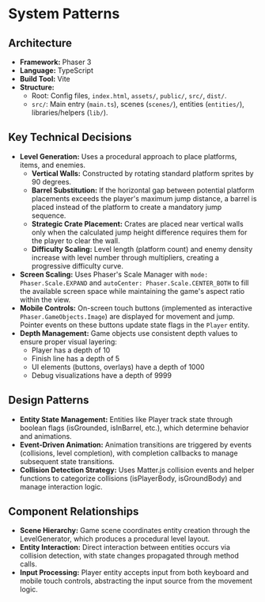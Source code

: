# System Patterns

## Architecture

- **Framework:** Phaser 3
- **Language:** TypeScript
- **Build Tool:** Vite
- **Structure:**
  - Root: Config files, `index.html`, `assets/`, `public/`, `src/`, `dist/`.
  - `src/`: Main entry (`main.ts`), scenes (`scenes/`), entities (`entities/`), libraries/helpers (`lib/`).

## Key Technical Decisions

- **Level Generation:** Uses a procedural approach to place platforms, items, and enemies.
  - **Vertical Walls:** Constructed by rotating standard platform sprites by 90 degrees.
  - **Barrel Substitution:** If the horizontal gap between potential platform placements exceeds the player's maximum jump distance, a barrel is placed instead of the platform to create a mandatory jump sequence.
  - **Strategic Crate Placement:** Crates are placed near vertical walls only when the calculated jump height difference requires them for the player to clear the wall.
  - **Difficulty Scaling:** Level length (platform count) and enemy density increase with level number through multipliers, creating a progressive difficulty curve.
- **Screen Scaling:** Uses Phaser's Scale Manager with `mode: Phaser.Scale.EXPAND` and `autoCenter: Phaser.Scale.CENTER_BOTH` to fill the available screen space while maintaining the game's aspect ratio within the view.
- **Mobile Controls:** On-screen touch buttons (implemented as interactive `Phaser.GameObjects.Image`) are displayed for movement and jump. Pointer events on these buttons update state flags in the `Player` entity.
- **Depth Management:** Game objects use consistent depth values to ensure proper visual layering:
  - Player has a depth of 10
  - Finish line has a depth of 5
  - UI elements (buttons, overlays) have a depth of 1000
  - Debug visualizations have a depth of 9999

## Design Patterns

- **Entity State Management:** Entities like Player track state through boolean flags (isGrounded, isInBarrel, etc.), which determine behavior and animations.
- **Event-Driven Animation:** Animation transitions are triggered by events (collisions, level completion), with completion callbacks to manage subsequent state transitions.
- **Collision Detection Strategy:** Uses Matter.js collision events and helper functions to categorize collisions (isPlayerBody, isGroundBody) and manage interaction logic.

## Component Relationships

- **Scene Hierarchy:** Game scene coordinates entity creation through the LevelGenerator, which produces a procedural level layout.
- **Entity Interaction:** Direct interaction between entities occurs via collision detection, with state changes propagated through method calls.
- **Input Processing:** Player entity accepts input from both keyboard and mobile touch controls, abstracting the input source from the movement logic.
